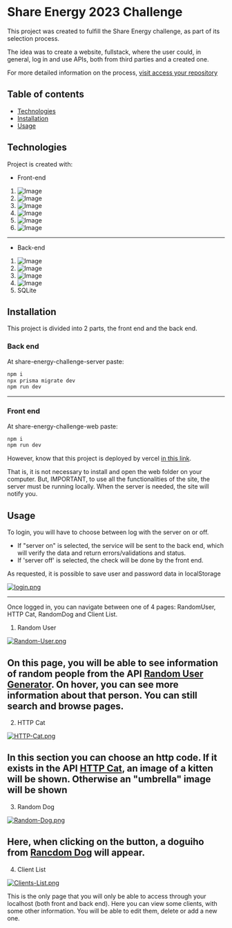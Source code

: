 # Share Energy 2023 Challenge

This project was created to fulfill the Share Energy challenge, as part of its selection process.

The idea was to create a website, fullstack, where the user could, in general, log in and use APIs, both from third parties and a created one.

For more detailed information on the process, 
[visit access your repository](https://github.com/SHARENERGY-OFICIAL/desafio-sharenergy-2023-01)

## Table of contents

* [Technologies](#technologies)
* [Installation](#Installation)
* [Usage](#usage)

## Technologies

Project is created with:
* Front-end

1. ![Image](https://img.shields.io/badge/Next.js-13.1.1-yellowgreen)
2. ![Image](https://img.shields.io/badge/Typescript-4.9.4-blue)
3. ![Image](https://img.shields.io/badge/React-18.2.0-orange)
4. ![Image](https://img.shields.io/badge/TailwindCSS-3.2.4-green)
5. ![Image](https://img.shields.io/badge/Axios-1.2.2-lightgrey)
6. ![Image](https://img.shields.io/badge/Sweetalert-2.1.2-brightgreen)
---
* Back-end
1. ![Image](https://img.shields.io/badge/Prisma-4.8.0-yellowgreen)
2. ![Image](https://img.shields.io/badge/Typescript-4.9.4-blue)
3. ![Image](https://img.shields.io/badge/Fastify-4.10.2-orange)
4. ![Image](https://img.shields.io/badge/Zod-^3.20.2-green)
5. SQLite


## Installation

This project is divided into 2 parts, the front end and the back end.

### Back end
At share-energy-challenge-server paste:
```bash
npm i
npx prisma migrate dev
npm run dev
```
---
### Front end

At share-energy-challenge-web paste:
```bash
npm i
npm run dev
```
However, know that this project is deployed by vercel [in this link](https://share-energy-challenge-leandro-patricio.vercel.app/). 

That is, it is not necessary to install and open the web folder on your computer. But, IMPORTANT, to use all the functionalities of the site, the server must be running locally. When the server is needed, the site will notify you.


## Usage

To login, you will have to choose between log with the server on or off.
 * If "server on" is selected, the service will be sent to the back end, which will verify the data and return errors/validations and status.
 * If 'server off' is selected, the check will be done by the front end. 

As requested, it is possible to save user and password data in localStorage

[![login.png](https://i.postimg.cc/wxD1r4VL/login.png)](https://postimg.cc/fkTWtK1R)

---

Once logged in, you can navigate between one of 4 pages: RandomUser, HTTP Cat, RandomDog and Client List.

1. Random User

[![Random-User.png](https://i.postimg.cc/SKzSMj1C/Random-User.png)](https://postimg.cc/4KsRC4gx)

On this page, you will be able to see information of random people from the API [ Random User Generator](https://randomuser.me/). On hover, you can see more information about that person. You can still search and browse pages.
---
2. HTTP Cat

[![HTTP-Cat.png](https://i.postimg.cc/vTGbkhYt/HTTP-Cat.png)](https://postimg.cc/FdCMJjJY)

In this section you can choose an http code. If it exists in the API [ HTTP Cat](https://http.cat/), an image of a kitten will be shown. Otherwise an "umbrella" image will be shown
---
3. Random Dog

[![Random-Dog.png](https://i.postimg.cc/PfMtZgy3/Random-Dog.png)](https://postimg.cc/QVHGZnR1)

Here, when clicking on the button, a doguiho from [Rancdom Dog](https://random.dog/) will appear.
---
4. Client List

[![Clients-List.png](https://i.postimg.cc/dVhvbLYp/Clients-List.png)](https://postimg.cc/w1YSJx3Q)

This is the only page that you will only be able to access through your localhost (both front and back end).
Here you can view some clients, with some other information. You will be able to edit them, delete or add a new one.

